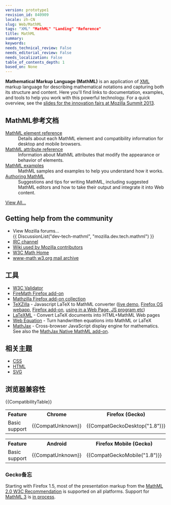 ```yaml
---
version: prototype1
revision_id: 840909
locale: zh-CN
slug: Web/MathML
tags: "XML" "MathML" "Landing" "Reference"
title: MathML
summary: 
keywords: 
needs_technical_review: False
needs_editorial_review: False
needs_localization: False
table_of_contents_depth: 1
based_on: None
---
```

<p><strong>Mathematical Markup Language (MathML)</strong> is an application of <a href="/en-US/docs/XML" title="/en-US/docs/XML">XML</a> markup language for describing mathematical notations and capturing both its structure and content. Here you'll find links to documentation, examples, and tools to help you work with this powerful technology. For a quick overview, see the <a href="http://fred-wang.github.io/MozSummitMathML/index.html">slides for the innovation fairs at Mozilla Summit 2013</a>.</p>

<div class="row topicpage-table">
<div class="section">
<h2 class="Documentation" id="Documentation" name="Documentation">MathML参考文档</h2>

<dl>
 <dt><a href="/en-US/docs/Web/MathML/Element" title="/en-US/docs/Web/MathML/Element">MathML element reference</a></dt>
 <dd>Details about each MathML element and compatibility information for desktop and mobile browsers.</dd>
 <dt><a href="/en-US/docs/Web/MathML/Attribute" title="/en-US/docs/Web/MathML/Attribute">MathML attribute reference</a></dt>
 <dd>Information about MathML attributes that modify the appearance or behavior of elements.</dd>
 <dt><a href="/en-US/docs/Web/MathML/Examples" title="/en-US/docs/Web/MathML/Examples">MathML examples</a></dt>
 <dd>MathML samples and examples to help you understand how it works.</dd>
 <dt><a href="/en-US/docs/Web/MathML/Authoring" title="/en-US/docs/Web/MathML/Authoring">Authoring MathML</a></dt>
 <dd>Suggestions and tips for writing MathML, including suggested MathML editors and how to take their output and integrate it into Web content.</dd>
</dl>

<p><span class="alllinks"><a href="/en-US/docs/tag/MathML" title="/en-US/docs/tag/CSS">View All...</a></span></p>
</div>

<div class="section">
<h2 class="Community" id="Getting_help_from_the_community">Getting help from the community</h2>

<ul>
 <li>View Mozilla forums...<br />
  {{ DiscussionList("dev-tech-mathml", "mozilla.dev.tech.mathml") }}</li>
 <li><a class="link-irc" href="irc://irc.mozilla.org/%23mathml" rel="external" target="_blank" title="irc://irc.mozilla.org/%23mathml">IRC channel</a></li>
 <li><a class="link-https" href="https://wiki.mozilla.org/MathML:Home_Page">Wiki used by Mozilla contributors</a></li>
 <li><a href="http://www.w3.org/Math/" title="http://www.w3.org/Math/">W3C Math Home</a></li>
 <li><a href="http://lists.w3.org/Archives/Public/www-math/" title="http://lists.w3.org/Archives/Public/www-math/">www-math w3.org mail archive</a></li>
</ul>

<h2 class="Tools" id="工具">工具</h2>

<ul>
 <li><a class="external" href="http://validator.w3.org">W3C Validator</a></li>
 <li><a class="link-https" href="https://addons.mozilla.org/de/firefox/addon/8969/">FireMath Firefox add-on</a></li>
 <li><a href="https://addons.mozilla.org/firefox/collections/fred_wang/mathzilla/" title="https://addons.mozilla.org/firefox/collections/fred_wang/mathzilla/">Mathzilla Firefox add-on collection</a></li>
 <li><a href="https://github.com/fred-wang/TeXZilla">TeXZilla</a> - Javascript LaTeX to MathML converter (<a href="http://fred-wang.github.io/TeXZilla/">live demo</a>, <a href="http://r-gaia-cs.github.io/TeXZilla-webapp/">Firefox OS webapp</a>, <a href="https://addons.mozilla.org/en-US/firefox/addon/texzilla/">Firefox add-on</a>, <a href="https://github.com/fred-wang/TeXZilla/wiki/Using-TeXZilla">using in a Web Page, JS program etc</a>)</li>
 <li><a href="http://dlmf.nist.gov/LaTeXML/" title="http://dlmf.nist.gov/LaTeXML/">LaTeXML</a> - Convert LaTeX documents into HTML+MathML Web pages</li>
 <li><a href="http://webdemo.visionobjects.com/equation.html" title="http://webdemo.visionobjects.com/equation.html">Web Equation</a> - Turn handwritten equations into MathML or LaTeX</li>
 <li><a href="http://www.mathjax.org/" title="http://www.mathjax.org/">MathJax</a> - Cross-browser JavaScript display engine for mathematics. See also the <a href="https://addons.mozilla.org/en-US/firefox/addon/mathjax-native-mathml/">MathJax Native MathML add-on</a>.</li>
</ul>

<h2 class="Related_Topics" id="Related_Topics" name="Related_Topics">相关主题</h2>

<ul>
 <li><a href="/zh-CN/docs/Web/CSS" title="/en-US/docs/Web/CSS">CSS</a></li>
 <li><a href="/zh-CN/docs/Web/HTML" title="/en-US/docs/Web/HTML">HTML</a></li>
 <li><a href="/zh-CN/docs/Web/SVG" title="/en-US/docs/Web/SVG">SVG</a></li>
</ul>
</div>
</div>

<h2 id="Browser_compatibility" name="Browser_compatibility">浏览器兼容性</h2>

<p>{{CompatibilityTable}}</p>

<div id="compat-desktop">
<table class="compat-table">
 <tbody>
  <tr>
   <th>Feature</th>
   <th>Chrome</th>
   <th>Firefox (Gecko)</th>
   <th>Internet Explorer</th>
   <th>Opera</th>
   <th>Safari</th>
  </tr>
  <tr>
   <td>Basic support</td>
   <td>{{CompatUnknown}}</td>
   <td>{{CompatGeckoDesktop("1.8")}}</td>
   <td>{{CompatUnknown}}</td>
   <td>{{CompatUnknown}}</td>
   <td>{{CompatUnknown}}</td>
  </tr>
 </tbody>
</table>
</div>

<div id="compat-mobile">
<table class="compat-table">
 <tbody>
  <tr>
   <th>Feature</th>
   <th>Android</th>
   <th>Firefox Mobile (Gecko)</th>
   <th>IE Mobile</th>
   <th>Opera Mobile</th>
   <th>Safari Mobile</th>
  </tr>
  <tr>
   <td>Basic support</td>
   <td>{{CompatUnknown}}</td>
   <td>{{CompatGeckoMobile("1.8")}}</td>
   <td>{{CompatUnknown}}</td>
   <td>{{CompatUnknown}}</td>
   <td>{{CompatUnknown}}</td>
  </tr>
 </tbody>
</table>
</div>

<div>
<h3 id="Gecko_notes">Gecko备忘</h3>

<p>Starting with Firefox 1.5, most of the presentation markup from the <a class="external" href="http://www.w3.org/TR/MathML2/">MathML 2.0 W3C Recommendation</a> is supported on all platforms. Support for <a class="external" href="http://www.w3.org/TR/MathML3/" title="http://www.w3.org/TR/MathML3/">MathML 3</a> is <a href="/en-US/docs/Mozilla_MathML_Project/Status" title="/en-US/docs/Mozilla_MathML_Project/Status">in process</a>.</p>
</div>

<p>&nbsp;</p>

